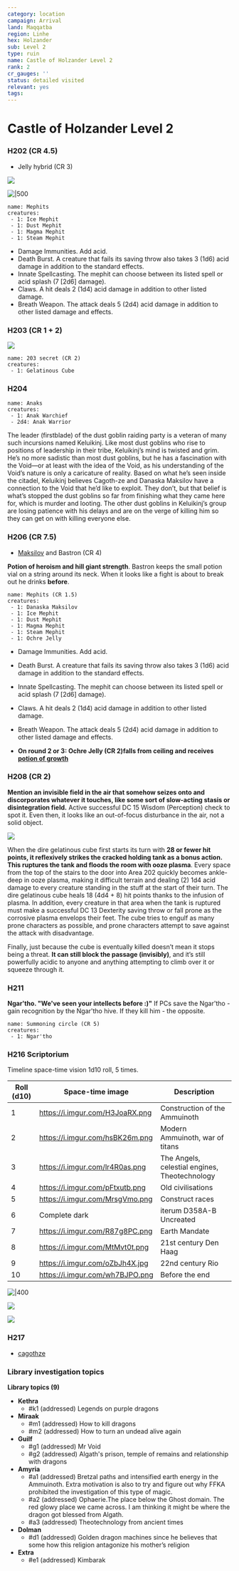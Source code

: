 ```yaml
---
category: location
campaign: Arrival
land: Maqqatba
region: Linhe
hex: Holzander
sub: Level 2
type: ruin
name: Castle of Holzander Level 2
rank: 2
cr_gauges: ''
status: detailed visited
relevant: yes
tags: 
---
```


# Castle of Holzander Level 2

### H202 (CR 4.5)

- Jelly hybrid (CR 3)

![](https://i.imgur.com/XL49tHG.png)

![|500](https://i.imgur.com/OirmZpf.png)

```encounter
name: Mephits
creatures:
 - 1: Ice Mephit
 - 1: Dust Mephit
 - 1: Magma Mephit
 - 1: Steam Mephit
```

- Damage Immunities. Add acid.
- Death Burst. A creature that fails its saving throw also takes 3 (1d6) acid damage in addition to the standard effects.
- Innate Spellcasting. The mephit can choose between its listed spell or acid splash (7 [2d6] damage).
- Claws. A hit deals 2 (1d4) acid damage in addition to other listed damage.
- Breath Weapon. The attack deals 5 (2d4) acid damage in addition to other listed damage and effects.

### H203 (CR 1 + 2)

![](https://i.imgur.com/U6lDRyc.png)


```encounter
name: 203 secret (CR 2)
creatures:
 - 1: Gelatinous Cube
```

### H204

```encounter
name: Anaks
creatures:
 - 1: Anak Warchief
 - 2d4: Anak Warrior
```

The leader (firstblade) of the dust goblin raiding party is a veteran of many such incursions named Keluikinj. Like most dust goblins who rise to positions of leadership  in their tribe, Keluikinj’s mind is twisted and grim. He’s no more sadistic than most dust goblins, but he has a fascination with the Void—or at least with the idea of the Void, as his understanding of the Void’s nature is only a caricature of reality. Based on what he’s seen inside the citadel, Keluikinj believes Cagoth-ze and Danaska Maksilov have a connection to the Void that he’d like to exploit. They don’t, but that belief is what’s stopped the dust goblins so far from finishing what they came here for, which is murder and looting. The other dust goblins in Keluikinj’s group are losing patience with his delays and are on the verge of killing him so they can get on with killing everyone else.

### H206 (CR 7.5)

- [Maksilov](../npcs/danaska.md) and Bastron (CR 4)

**Potion of heroism and hill giant strength**. Bastron keeps the small potion vial on a string around its neck. When it looks like a fight is about to break out he drinks **before**.

```encounter
name: Mephits (CR 1.5)
creatures:
 - 1: Danaska Maksilov
 - 1: Ice Mephit
 - 1: Dust Mephit
 - 1: Magma Mephit
 - 1: Steam Mephit
 - 1: Ochre Jelly
```
- Damage Immunities. Add acid.
- Death Burst. A creature that fails its saving throw also takes 3 (1d6) acid damage in addition to the standard effects.
- Innate Spellcasting. The mephit can choose between its listed spell or acid splash (7 [2d6] damage).
- Claws. A hit deals 2 (1d4) acid damage in addition to other listed damage.
- Breath Weapon. The attack deals 5 (2d4) acid damage in addition to other listed damage and effects.

- **On round 2 or 3: Ochre Jelly (CR 2)falls from ceiling and receives [potion of growth](https://roll20.net/compendium/dnd5e/Enlarge%20Reduce?expansion=0#content)**

### H208 (CR 2)

**Mention an invisible field in the air that somehow seizes onto and discorporates whatever it touches, like some sort of slow-acting stasis or disintegration field.** Active successful DC 15 Wisdom (Perception) check to spot it. Even then, it looks like an out-of-focus disturbance in the air, not a solid object.

![](https://i.imgur.com/55qmtZe.png)

When the dire gelatinous cube first starts its turn with **28 or fewer hit points, it reflexively strikes the cracked holding tank as a bonus action. This ruptures the tank and floods the room with ooze plasma**. Every space from the top of the stairs to the door into Area 202 quickly becomes ankle-deep in ooze plasma, making it difficult terrain and dealing (2) 1d4 acid damage to every creature standing in the stuff at the start of their turn. The dire gelatinous cube heals 18 (4d4 + 8) hit points thanks to the infusion of plasma. In addition, every creature in that area when the tank is ruptured must make a successful DC 13 Dexterity saving throw or fall prone as the corrosive plasma envelops their feet. The cube tries to engulf as many prone characters as possible, and prone characters attempt to save against the attack with disadvantage.

Finally, just because the cube is eventually killed doesn’t mean it stops being a threat. **It can still block the passage (invisibly)**, and it’s still powerfully acidic to anyone and anything attempting to climb over it or squeeze through it.

### H211

**Ngar'tho. "We've seen your intellects before :)"**
If PCs save the Ngar'tho - gain recognition by the Ngar'tho hive. If they kill him - the opposite.

```encounter
name: Summoning circle (CR 5)
creatures:
 - 1: Ngar'tho
```

### H216 Scriptorium

Timeline space-time vision 1d10 roll, 5 times. 

| Roll (d10) | Space-time image                | Description                                   |
| ---------- | ------------------------------- | --------------------------------------------- |
| 1          | https://i.imgur.com/H3JoaRX.png | Construction of the Ammuinoth                 |
| 2          | https://i.imgur.com/hsBK26m.png | Modern Ammuinoth, war of titans               |
| 3          | https://i.imgur.com/lr4R0as.png | The Angels, celestial engines, Theotechnology |
| 4          | https://i.imgur.com/pFtxutb.png | Old civilisations                             |
| 5          | https://i.imgur.com/MrsgVmo.png | Construct races                               |
| 6          | Complete dark                   | iterum D358A-B Uncreated                      |
| 7          | https://i.imgur.com/R87g8PC.png | Earth Mandate                                 |
| 8          | https://i.imgur.com/MtMvt0t.png | 21st century Den Haag                         |
| 9          | https://i.imgur.com/oZbJh4X.jpg | 22nd century Rio                              |
| 10         | https://i.imgur.com/wh7BJPO.png | Before the end                                |


![|400](https://i.imgur.com/7CU16zR.png)


![](https://i.imgur.com/clvmAx4.png)

![](https://i.imgur.com/BNt8jay.png)

### H217

- [cagothze](../npcs/cagothze.md)

### Library investigation topics

**Library topics (9)**
- **Kethra**
	- #k1 (addressed) Legends on purple dragons
- **Miraak**
	- #m1 (addressed) How to kill dragons
	- #m2 (addressed) How to turn an undead alive again
- **Guilf**
	- #g1 (addressed) Mr Void
	- #g2 (addressed) Algath's prison, temple of remains and relationship with dragons
- **Amyria**
	- #a1 (addressed) Bretzal paths and intensified earth energy in the Ammuinoth. Extra motivation is also to try and figure out why FFKA prohibited the investigation of this type of magic. 
	- #a2 (addressed) Ophaerie.The place below the Ghost domain. The red glowy place we came across. I am thinking it might be where the dragon got blessed from Algath. 
	- #a3 (addressed) Theotechnology from ancient times
- **Dolman**
	- #d1 (addressed) Golden dragon machines since he believes that some how this religion antagonize his mother’s religion
- **Extra**
	- #e1 (addressed) Kimbarak